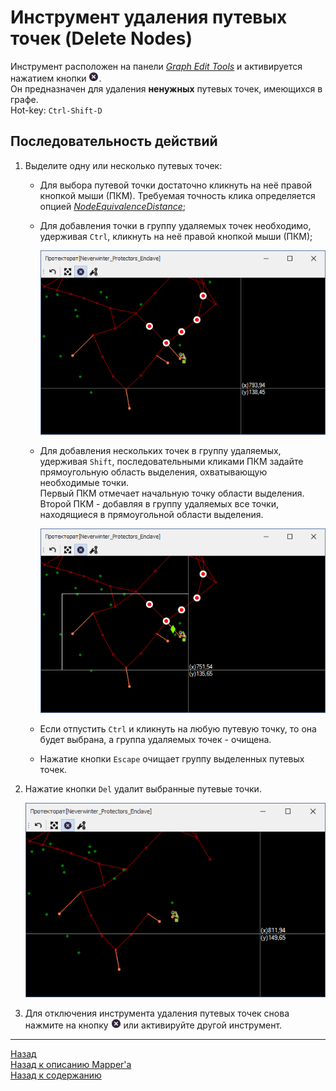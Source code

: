 # **Инструмент удаления путевых точек (Delete Nodes)**

Инструмент расположен на панели [*Graph Edit Tools*](Mapper-EditTools-RU.md) и активируется нажатием кнопки ![DeleteNodes](img/icons/miniCancel.png).  
Он предназначен для удаления **ненужных** путевых точек, имеющихся в графе.   
Hot-key: ``Ctrl-Shift-D``

## **Последовательность действий**

1. Выделите одну или несколько путевых точек:
   - Для выбора путевой точки достаточно кликнуть на неё правой кнопкой мыши (ПКМ). Требуемая точность клика определяется опцией [*NodeEquivalenceDistance*](Mapper-MappingTools-RU.md#ref-NodeEquivalenceDistance);
   - Для добавления точки в группу удаляемых точек необходимо, удерживая ``Ctrl``, кликнуть на неё правой кнопкой мыши (ПКМ);  
                
        <p align="center"><img src="img/DeleteNodes/SelectNodes.png"></p> 

   - Для добавления нескольких точек в группу удаляемых, удерживая ``Shift``, последовательными кликами ПКМ задайте прямоугольную область выделения, охватывающую необходимые точки.  
        Первый ПКМ отмечает начальную точку области выделения.  
        Второй ПКМ - добавляя в группу удаляемых все точки, находящиеся в прямоугольной области выделения.  
        <p align="center"><img src="img/DeleteNodes/SelectingArea.png"></p> 
   - Если отпустить ``Ctrl`` и кликнуть на любую путевую точку, то она будет выбрана, а группа удаляемых точек - очищена.
   - Нажатие кнопки ``Escape`` очищает группу выделенных путевых точек. 

2. Нажатие кнопки ``Del`` удалит выбранные путевые точки.
   <p align="center"><img src="img/DeleteNodes/NodesDeleted.png"></p>
3. Для отключения инструмента удаления путевых точек снова нажмите на кнопку ![DeleteNodes](img/icons/miniCancel.png) или активируйте другой инструмент.

---

<a href="javascript:history.back()">Назад</a>  
[Назад к описанию Mapper'a](Mapper-RU.md)  
[Назад к содержанию](../../index.md)